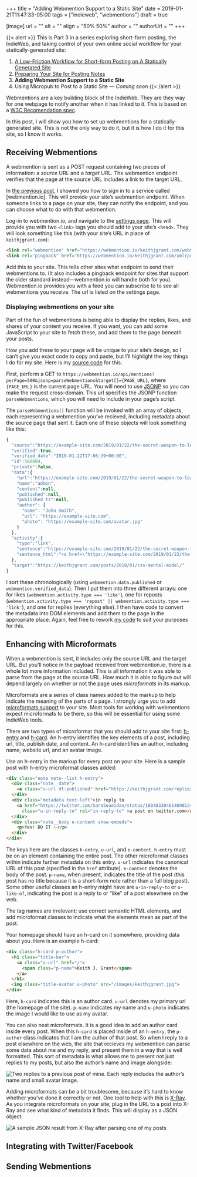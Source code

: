 +++
title = "Adding Webmention Support to a Static Site"
date = 2019-01-21T11:47:33-05:00
tags = ["indieweb", "webmentions"]
draft = true

[image]
  url = ""
  alt = ""
  align = "50% 50%"
  author = ""
  authorUrl = ""
+++

{{< alert >}}
This is Part 3 in a series exploring short-form posting, the IndieWeb, and taking control of your own online social workflow for your statically-generated site:

1. [A Low-Friction Workflow for Short-form Posting on A Statically Generated Site](/posts/2019/01/low-friction-workflow-for-notes/)
2. [Preparing Your Site for Posting Notes](/posts/2019/01/preparing-your-site-for-posting-notes)
3. **Adding Webmention Support to a Static Site**
4. Using Micropub to Post to a Static Site &mdash; _Coming soon_
{{< /alert >}}

Webmentions are a key building block of the IndieWeb.
They are they way for one webpage to notify another when it has linked to it.
This is based on a [W3C Recomendation spec](https://www.w3.org/TR/webmention/).

In this post, I will show you how to set up webmentions for a statically-generated site.
This is not the only way to do it, but it is how I do it for this site, so I know it works.

## Receiving Webmentions

A webmention is sent as a POST request containing two pieces of information: a _source_ URL and a _target_ URL.
The webmention endpoint verifies that the page at the source URL includes a link to the target URL.

In [the previous post](/posts/2019/01/preparing-your-site-for-posting-notes), I showed you how to sign in to a service called [webmention.io].
This will provide your site’s webmention endpoint.
When someone links to a page on your site, they can notify the endpoint, and you can choose what to do with that webmention.

Log-in to webmention.io, and navigate to the [settings page](https://webmention.io/settings).
This will provide you with two `<link>` tags you should add to your site’s `<head>`.
They will look something like this (with your site’s URL in place of `keithjgrant.com`):

```html
<link rel="webmention" href="https://webmention.io/keithjgrant.com/webmention" />
<link rel="pingback" href="https://webmention.io/keithjgrant.com/xmlrpc" />
```

Add this to your site.
This tells other sites what endpoint to send their webmentions to.
(It also includes a pingback endpoint for sites that support the older standard instead&mdash;webmention.io will handle both for you).
Webmention.io provides you with a feed you can subscribe to to see all webmentions you receive.
The url is listed on the settings page.

### Displaying webmentions on your site

Part of the fun of webmentions is being able to display the replies, likes, and shares of your content you receive.
If you want, you can add some JavaScript to your site to fetch these, and add them to the page beneath your posts.

How you add these to your page will be unique to your site’s design,
so I can’t give you exact code to copy and paste,
but I’ll highlight the key things I do for my site.
Here is my [source code](https://github.com/keithjgrant/keithjgrant.com/blob/master/themes/shindig/static-src/js/webmentions.js) for this.

First, perform a GET to `https://webmention.io/api/mentions?perPage=500&jsonp=parseWebmentions&target[]={PAGE_URL}`,
where `{PAGE_URL}` is the current page URL.
You will need to use [JSONP](https://stackoverflow.com/questions/2067472/what-is-jsonp-all-about#2067584) so you can make the request cross-domain.
This url specifies the JSONP function `parseWebmentions`, which you will need to include in your page’s script.

The `parseWebmentions()` function will be invoked with an array of objects, each representing a webmention you’ve recieved, including metadata about the source page that sent it.
Each one of these objects will look something like this:

```js
{
  "source":"https://example-site.com/2019/01/22/the-secret-weapon-to-learning-css/",
  "verified":true,
  "verified_date":"2019-01-22T17:06:39+00:00",
  "id":580804,
  "private":false,
  "data":{
    "url":"https://example-site.com/2019/01/22/the-secret-weapon-to-learning-css/",
    "name":"admin",
    "content":null,
    "published":null,
    "published_ts":null,
    "author": {
      "name": "John Smith",
      "url": "https://example-site.com",
      "photo": "https://example-site.com/avatar.jpg"
    }
  },
  "activity":{
    "type":"link",
    "sentence":"https://example-site.com/2019/01/22/the-secret-weapon-to-learning-css/ posted '' linking to https://keithjgrant.com/posts/2019/01/css-mental-model/",
    "sentence_html":"<a href=\"https://example-site.com/2019/01/22/the-secret-weapon-to-learning-css/\">someone</a> posted '' linking to <a href=\"https://keithjgrant.com/posts/2019/01/css-mental-model/\">https://keithjgrant.com/posts/2019/01/css-mental-model/</a>"
  },
  "target":"https://keithjgrant.com/posts/2019/01/css-mental-model/"
}
```

I sort these chronologically (using `webmention.data.published` or `webmention.verified_data`).
Then I put them into three different arrays:
one for likes (`webmention.activity.type === 'like'`),
one for reposts (`webmention.activity.type === 'repost' || webmention.activity.type === 'link'`),
and one for replies (everything else).
I then have code to convert the metadata into DOM elements and add them to the page in the appropriate place.
Again, feel free to rework [my code](https://github.com/keithjgrant/keithjgrant.com/blob/master/themes/shindig/static-src/js/webmentions.js) to suit your purposes for this.

## Enhancing with Microformats

When a webmention is sent, it includes only the source URL and the target URL.
But you’ll notice in the payload received from webmention.io,
there is a whole lot more information included.
This is all information it was able to parse from the page at the source URL.
How much it is able to figure out will depend largely on whether or not the page uses _microformats_ in its markup.

Microformats are a series of class names added to the markup to help indicate the meaning of the parts of a page.
I strongly urge you to add [microformats support](http://microformats.org/wiki/microformats2) to your site.
Most tools for working with webmentions expect microformats to be there, so this will be essential for using some IndieWeb tools.

There are two types of microformat that you should add to your site first: [h-entry](http://microformats.org/wiki/microformats2#h-entry) and [h-card](http://microformats.org/wiki/microformats2#h-card).
An h-entry identifies the key elements of a post, including url, title, publish date, and content.
An h-card identifies an author, including name, website url, and an avatar image.

Use an h-entry in the markup for every post on your site.
Here is a sample post with h-entry microformat classes added:

```html
<div class="note note--list h-entry">
  <div class="note__date">
    <a class="u-url dt-published" href="https://keithjgrant.com/replies/2019/01/yes-do-it/">10:24 AM EST • 14 Jan 2019</a>
  </div>
  <div class="metadata text-left">in reply to
    <a href="https://twitter.com/SaraSoueidan/status/1084833046140981248"
      class="u-in-reply-to" rel="in-reply-to" >a post on twitter.com</a>
  </div>
  <div class="note__body e-content show-embeds">
    <p>Yes! DO IT ✨</p>
  </div>
</div>
```

The keys here are the classes `h-entry`, `u-url`, and `e-content`.
`h-entry` must be on an element containing the entire post.
The other microformat classes within indicate further metadata on this entry.
`u-url` indicates the canonical URL of this post (specified in the `href` attribute).
`e-content` denotes the body of the post.
`p-name`, when present, indicates the title of the post
(this post has no title because it is a short-form note rather than a full blog post).
Some other useful classes an h-entry might have are `u-in-reply-to` or `u-like-of`, indicating the post is a reply to or “like” of a post elsewhere on the web.

The tag names are irrelevant;
use correct semantic HTML elements,
and add microformat classes to indicate what the elements mean as part of the post.

Your homepage should have an h-card on it somewhere, providing data about you.
Here is an example h-card:

```html
<div class="h-card p-author">
  <h1 class="title-bar">
    <a class="u-url" href="/">
      <span class="p-name">Keith J. Grant</span>
    </a>
  </h1>
  <img class="title-avatar u-photo" src="/images/keithjgrant.jpg">
</div>
```

Here, `h-card` indicates this is an author card.
`u-url` denotes my primary url (the homepage of the site).
`p-name` indicates my name and `u-photo` indicates the image I would like to use as my avatar.

You can also nest microformats.
It is a good idea to add an author card inside every post.
When this `h-card` is placed inside of an `h-entry`, the `p-author` class indicates that I am the author of that post.
So when I reply to a post elsewhere on the web, the site that recieves my webmention can parse some data about me and my reply, and present them in a way that is well formatted.
This sort of metadata is what allows me to present not just replies to my posts, but also the author’s name and image alongside:

![Two replies to a previous post of mine. Each reply includes the author’s name and small avatar image.](/images/2019/social-web/webmentions-formatted.png)

Adding microformats can be a bit troublesome, because it’s hard to know whether you’ve done it correctly or not.
One tool to help with this is [X-Ray](https://xray.p3k.io/).
As you integrate microformats on your site, plug in the URL to a post into X-Ray and see what kind of metadata it finds.
This will display as a JSON object:

![A sample JSON result from X-Ray after parsing one of my posts](/images/2019/social-web/x-ray-results.png)

## Integrating with Twitter/Facebook

## Sending Webmentions

